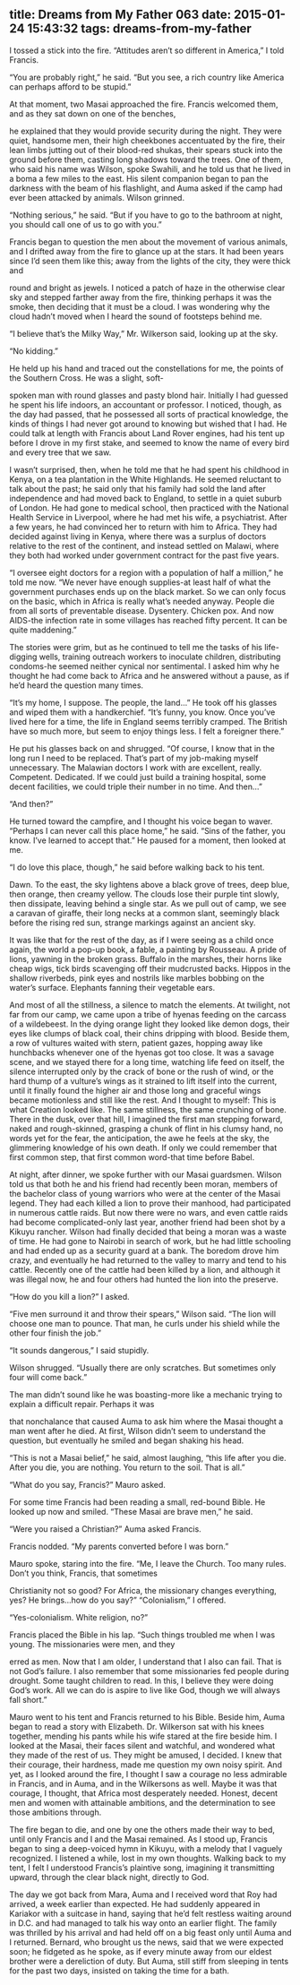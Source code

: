 title: Dreams from My Father 063
date: 2015-01-24 15:43:32
tags: dreams-from-my-father
---

I tossed a stick into the fire. “Attitudes aren’t so different in America,” I told Francis.

“You are probably right,” he said. “But you see, a rich country like America can perhaps afford to be stupid.”

At that moment, two Masai approached the fire. Francis welcomed them, and as they sat down on one of the benches,

he explained that they would provide security during the night. They were quiet, handsome men, their high cheekbones accentuated by the fire, their lean limbs jutting out of their blood-red shukas, their spears stuck into the ground before them, casting long shadows toward the trees. One of them, who said his name was Wilson, spoke Swahili, and he told us that he lived in a boma a few miles to the east. His silent companion began to pan the darkness with the beam of his flashlight, and Auma asked if the camp had ever been attacked by animals. Wilson grinned.

“Nothing serious,” he said. “But if you have to go to the bathroom at night, you should call one of us to go with you.”

Francis began to question the men about the movement of various animals, and I drifted away from the fire to glance up at the stars. It had been years since I’d seen them like this; away from the lights of the city, they were thick and

round and bright as jewels. I noticed a patch of haze in the otherwise clear sky and stepped farther away from the fire, thinking perhaps it was the smoke, then deciding that it must be a cloud. I was wondering why the cloud hadn’t moved when I heard the sound of footsteps behind me.

“I believe that’s the Milky Way,” Mr. Wilkerson said, looking up at the sky.

“No kidding.”

He held up his hand and traced out the constellations for me, the points of the Southern Cross. He was a slight, soft-

spoken man with round glasses and pasty blond hair. Initially I had guessed he spent his life indoors, an accountant or professor. I noticed, though, as the day had passed, that he possessed all sorts of practical knowledge, the kinds of things I had never got around to knowing but wished that I had. He could talk at length with Francis about Land Rover engines, had his tent up before I drove in my first stake, and seemed to know the name of every bird and every tree that we saw.

I wasn’t surprised, then, when he told me that he had spent his childhood in Kenya, on a tea plantation in the White Highlands. He seemed reluctant to talk about the past; he said only that his family had sold the land after independence and had moved back to England, to settle in a quiet suburb of London. He had gone to medical school, then practiced with the National Health Service in Liverpool, where he had met his wife, a psychiatrist. After a few years, he had convinced her to return with him to Africa. They had decided against living in Kenya, where there was a surplus of doctors relative to the rest of the continent, and instead settled on Malawi, where they both had worked under government contract for the past five years.

“I oversee eight doctors for a region with a population of half a million,” he told me now. “We never have enough supplies-at least half of what the government purchases ends up on the black market. So we can only focus on the basic, which in Africa is really what’s needed anyway. People die from all sorts of preventable disease. Dysentery. Chicken pox. And now AIDS-the infection rate in some villages has reached fifty percent. It can be quite maddening.”

The stories were grim, but as he continued to tell me the tasks of his life-digging wells, training outreach workers to inoculate children, distributing condoms-he seemed neither cynical nor sentimental. I asked him why he thought he had come back to Africa and he answered without a pause, as if he’d heard the question many times.

“It’s my home, I suppose. The people, the land...” He took off his glasses and wiped them with a handkerchief. “It’s funny, you know. Once you’ve lived here for a time, the life in England seems terribly cramped. The British have so much more, but seem to enjoy things less. I felt a foreigner there.”

He put his glasses back on and shrugged. “Of course, I know that in the long run I need to be replaced. That’s part of my job-making myself unnecessary. The Malawian doctors I work with are excellent, really. Competent. Dedicated. If we could just build a training hospital, some decent facilities, we could triple their number in no time. And then...”

“And then?”

He turned toward the campfire, and I thought his voice began to waver. “Perhaps I can never call this place home,” he said. “Sins of the father, you know. I’ve learned to accept that.” He paused for a moment, then looked at me.

“I do love this place, though,” he said before walking back to his tent.

Dawn. To the east, the sky lightens above a black grove of trees, deep blue, then orange, then creamy yellow. The clouds lose their purple tint slowly, then dissipate, leaving behind a single star. As we pull out of camp, we see a caravan of giraffe, their long necks at a common slant, seemingly black before the rising red sun, strange markings against an ancient sky.

It was like that for the rest of the day, as if I were seeing as a child once again, the world a pop-up book, a fable, a painting by Rousseau. A pride of lions, yawning in the broken grass. Buffalo in the marshes, their horns like cheap wigs, tick birds scavenging off their mudcrusted backs. Hippos in the shallow riverbeds, pink eyes and nostrils like marbles bobbing on the water’s surface. Elephants fanning their vegetable ears.

And most of all the stillness, a silence to match the elements. At twilight, not far from our camp, we came upon a tribe of hyenas feeding on the carcass of a wildebeest. In the dying orange light they looked like demon dogs, their eyes like clumps of black coal, their chins dripping with blood. Beside them, a row of vultures waited with stern, patient gazes, hopping away like hunchbacks whenever one of the hyenas got too close. It was a savage scene, and we stayed there for a long time, watching life feed on itself, the silence interrupted only by the crack of bone or the rush of wind, or the hard thump of a vulture’s wings as it strained to lift itself into the current, until it finally found the higher air and those long and graceful wings became motionless and still like the rest. And I thought to myself: This is what Creation looked like. The same stillness, the same crunching of bone. There in the dusk, over that hill, I imagined the first man stepping forward, naked and rough-skinned, grasping a chunk of flint in his clumsy hand, no words yet for the fear, the anticipation, the awe he feels at the sky, the glimmering knowledge of his own death. If only we could remember that first common step, that first common word-that time before Babel.

At night, after dinner, we spoke further with our Masai guardsmen. Wilson told us that both he and his friend had recently been moran, members of the bachelor class of young warriors who were at the center of the Masai legend. They had each killed a lion to prove their manhood, had participated in numerous cattle raids. But now there were no wars, and even cattle raids had become complicated-only last year, another friend had been shot by a Kikuyu rancher. Wilson had finally decided that being a moran was a waste of time. He had gone to Nairobi in search of work, but he had little schooling and had ended up as a security guard at a bank. The boredom drove him crazy, and eventually he had returned to the valley to marry and tend to his cattle. Recently one of the cattle had been killed by a lion, and although it was illegal now, he and four others had hunted the lion into the preserve.

“How do you kill a lion?” I asked.

“Five men surround it and throw their spears,” Wilson said. “The lion will choose one man to pounce. That man, he curls under his shield while the other four finish the job.”

“It sounds dangerous,” I said stupidly.

Wilson shrugged. “Usually there are only scratches. But sometimes only four will come back.”

The man didn’t sound like he was boasting-more like a mechanic trying to explain a difficult repair. Perhaps it was

that nonchalance that caused Auma to ask him where the Masai thought a man went after he died. At first, Wilson didn’t seem to understand the question, but eventually he smiled and began shaking his head.

“This is not a Masai belief,” he said, almost laughing, “this life after you die. After you die, you are nothing. You return to the soil. That is all.”

“What do you say, Francis?” Mauro asked.

For some time Francis had been reading a small, red-bound Bible. He looked up now and smiled. “These Masai are brave men,” he said.

“Were you raised a Christian?” Auma asked Francis.

Francis nodded. “My parents converted before I was born.”

Mauro spoke, staring into the fire. “Me, I leave the Church. Too many rules. Don’t you think, Francis, that sometimes

Christianity not so good? For Africa, the missionary changes everything, yes? He brings...how do you say?” “Colonialism,” I offered.

“Yes-colonialism. White religion, no?”

Francis placed the Bible in his lap. “Such things troubled me when I was young. The missionaries were men, and they

erred as men. Now that I am older, I understand that I also can fail. That is not God’s failure. I also remember that some missionaries fed people during drought. Some taught children to read. In this, I believe they were doing God’s work. All we can do is aspire to live like God, though we will always fall short.”

Mauro went to his tent and Francis returned to his Bible. Beside him, Auma began to read a story with Elizabeth. Dr. Wilkerson sat with his knees together, mending his pants while his wife stared at the fire beside him. I looked at the Masai, their faces silent and watchful, and wondered what they made of the rest of us. They might be amused, I decided. I knew that their courage, their hardness, made me question my own noisy spirit. And yet, as I looked around the fire, I thought I saw a courage no less admirable in Francis, and in Auma, and in the Wilkersons as well. Maybe it was that courage, I thought, that Africa most desperately needed. Honest, decent men and women with attainable ambitions, and the determination to see those ambitions through.

The fire began to die, and one by one the others made their way to bed, until only Francis and I and the Masai remained. As I stood up, Francis began to sing a deep-voiced hymn in Kikuyu, with a melody that I vaguely recognized. I listened a while, lost in my own thoughts. Walking back to my tent, I felt I understood Francis’s plaintive song, imagining it transmitting upward, through the clear black night, directly to God.

The day we got back from Mara, Auma and I received word that Roy had arrived, a week earlier than expected. He had suddenly appeared in Kariakor with a suitcase in hand, saying that he’d felt restless waiting around in D.C. and had managed to talk his way onto an earlier flight. The family was thrilled by his arrival and had held off on a big feast only until Auma and I returned. Bernard, who brought us the news, said that we were expected soon; he fidgeted as he spoke, as if every minute away from our eldest brother were a dereliction of duty. But Auma, still stiff from sleeping in tents for the past two days, insisted on taking the time for a bath.


